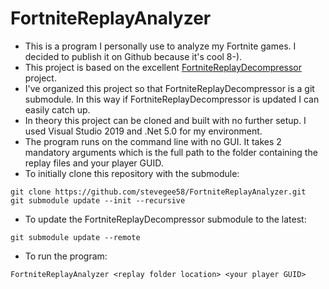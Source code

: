 # FortniteReplayAnalyzer

- This is a program I personally use to analyze my Fortnite games.  I decided to publish it on Github because it's cool 8-).
- This project is based on the excellent [FortniteReplayDecompressor](https://github.com/Shiqan/FortniteReplayDecompressor) project.
- I've organized this project so that FortniteReplayDecompressor is a git submodule.  In this way if FortniteReplayDecompressor is updated I can easily catch up.
- In theory this project can be cloned and built with no further setup.  I used Visual Studio 2019 and .Net 5.0 for my environment.
- The program runs on the command line with no GUI.  It takes 2 mandatory arguments which is the full path to the folder containing the replay files and your player GUID.
- To initially clone this repository with the submodule:
```
git clone https://github.com/stevegee58/FortniteReplayAnalyzer.git
git submodule update --init --recursive
```
- To update the FortniteReplayDecompressor submodule to the latest:
```
git submodule update --remote
```
- To run the program:
```
FortniteReplayAnalyzer <replay folder location> <your player GUID>
```
